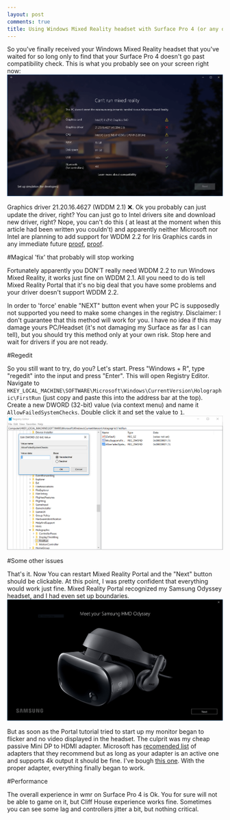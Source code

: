 ```yaml
---
layout: post
comments: true
title: Using Windows Mixed Reality headset with Surface Pro 4 (or any other laptop with Intel© Iris™ Graphics 5xx card)
---
```


So you've finally received your Windows Mixed Reality headset that you've waited for so long only to find that your Surface Pro 4 doesn't go past compatibility check. This is what you probably see on your screen right now:
![Well that's unfortunate](/assets/2017-11-21/cant-run-mixed-reality.png)

Graphics driver 21.20.16.4627 (WDDM 2.1) ❌. Ok you probably can just update the driver, right? You can just go to Intel drivers site and download new driver, right? Nope, you can't do this ( at least at the moment when this article had been written you couldn't) and apparently neither Microsoft nor Intel are planning to add support for WDDM 2.2 for Iris Graphics cards in any immediate future [proof](https://communities.intel.com/thread/118761), [proof](https://answers.microsoft.com/en-us/surface/forum/surfpro4-surfupdate/windows-mixed-reality-on-the-surface-pro-4/fd823b4c-1351-48f0-98cc-bb0a299c592b). 

#Magical 'fix' that probably will stop working

Fortunately apparently you DON'T really need WDDM 2.2 to run Windows Mixed Reality, it works just fine on WDDM 2.1. All you need to do is tell Mixed Reality Portal that it's no big deal that you have some problems and your driver doesn't support WDDM 2.2.

In order to 'force' enable "NEXT" button event when your PC is supposedly not supported you need to make some changes in the registry. Disclaimer: I don't guarantee that this method will work for you. I have no idea if this may damage yours PC/Headset (it's not damaging my Surface as far as I can tell), but you should try this method only at your own risk. Stop here and wait for drivers if you are not ready.

#Regedit 

So you still want to try, do you? Let's start. Press "Windows + R", type "regedit" into the input and press "Enter".
This will open Registry Editor. Navigate to ```HKEY_LOCAL_MACHINE\SOFTWARE\Microsoft\Windows\CurrentVersion\Holographic\FirstRun``` (just copy and paste this into the address bar at the top). Create a new DWORD (32-bit) value (via context menu) and name it ```AllowFailedSystemChecks```. Double click it and set the value to ```1```. 
![regedit](/assets/2017-11-21/regedit.png)

#Some other issues

That's it. Now You can restart Mixed Reality Portal and the "Next" button should be clickable. At this point, I was pretty confident that everything would work just fine. Mixed Reality Portal recognized my Samsung Odyssey headset,
and I had even set up boundaries. 
![odyssey](/assets/2017-11-21/odyssey.png)

But as soon as the Portal tutorial tried to start up my monitor began to flicker and no video displayed in the headset. The culprit was my cheap passive Mini DP to HDMI adapter. Microsoft has [recomended list](https://developer.microsoft.com/en-us/windows/mixed-reality/recommended_adapters_for_windows_mixed_reality_capable_pcs) of adapters that they recommend but as long as your adapter is an active one and supports 4k output it should be fine. I've bough [this one](https://www.amazon.ca/gp/product/B01MR11FFT/ref=oh_aui_detailpage_o00_s00?ie=UTF8&psc=1). With the proper adapter, everything finally began to work. 

#Performance

The overall experience in wmr on Surface Pro 4 is Ok. You for sure will not be able to game on it, but Cliff House experience works fine. Sometimes you can see some lag and controllers jitter a bit, but nothing critical. 